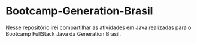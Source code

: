 # Bootcamp-Generation-Brasil
Nesse repositório irei compartilhar as atividades em Java realizadas para o Bootcamp FullStack Java da Generation Brasil.
